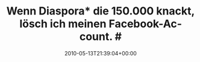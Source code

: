 ---
retweeted: false
source: <a href="http://kiwi-app.net" rel="nofollow">Kiwi</a>
entities:
  hashtags:
  - text: krrhkrr
    indices:
    - '70'
    - '78'
  symbols: []
  user_mentions: []
  urls: []
display_text_range:
- '0'
- '78'
favorite_count: '2'
id_str: '13935997452'
truncated: false
retweet_count: '0'
id: '13935997452'
created_at: Thu May 13 21:39:04 +0000 2010
favorited: false
full_text: 'Wenn Diaspora* die 150.000 knackt, lösch ich meinen Facebook-Account.
  #krrhkrr'
lang: de
tags:
- krrhkrr
- pesos/twitter
date: '2010-05-13T21:39:04+00:00'
src: https://twitter.com/bascht/status/13935997452
original_url: https://twitter.com/bascht/status/13935997452
type: twitter_tweet
text: 'Wenn Diaspora* die 150.000 knackt, lösch ich meinen Facebook-Account. #krrhkrr'
title: 'Wenn Diaspora* die 150.000 knackt, lösch ich meinen Facebook-Account. #'

---
